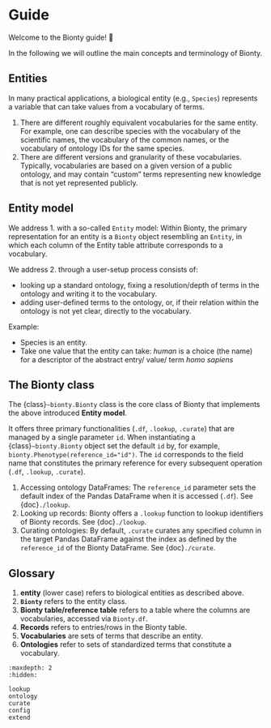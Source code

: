 # Guide

Welcome to the Bionty guide! 👋

In the following we will outline the main concepts and terminology of Bionty.

## Entities

In many practical applications, a biological entity (e.g., `Species`) represents a variable that can take values from a vocabulary of terms.

1. There are different roughly equivalent vocabularies for the same entity.
   For example, one can describe species with the vocabulary of the scientific names, the vocabulary of the common names,
   or the vocabulary of ontology IDs for the same species.
2. There are different versions and granularity of these vocabularies.
   Typically, vocabularies are based on a given version of a public ontology,
   and may contain “custom” terms representing new knowledge that is not yet represented publicly.

## Entity model

We address 1. with a so-called `Entity` model: Within Bionty, the primary representation for an entity is a `Bionty` object resembling an `Entity`,
in which each column of the Entity table attribute corresponds to a vocabulary.

We address 2. through a user-setup process consists of:

- looking up a standard ontology, fixing a resolution/depth of terms in the ontology and writing it to the vocabulary.
- adding user-defined terms to the ontology, or, if their relation within the ontology is not yet clear, directly to the vocabulary.

Example:

- Species is an entity.
- Take one value that the entity can take: _human_ is a choice (the name) for a descriptor of the abstract entry/ value/ term _homo sapiens_

## The Bionty class

The {class}`~bionty.Bionty` class is the core class of Bionty that implements the above introduced **Entity model**.

It offers three primary functionalities (`.df`, `.lookup`, `.curate`) that are managed by a single parameter `id`.
When instantiating a {class}`~bionty.Bionty` object set the default `id` by, for example, `bionty.Phenotype(reference_id="id")`.
The `id` corresponds to the field name that constitutes the primary reference for every subsequent operation (`.df`, `.lookup`, `.curate`).

1. Accessing ontology DataFrames: The `reference_id` parameter sets the default index of the Pandas DataFrame when it is accessed (`.df`).
   See {doc}`./lookup`.
2. Looking up records: Bionty offers a `.lookup` function to lookup identifiers of Bionty records.
   See {doc}`./lookup`.
3. Curating ontologies: By default, `.curate` curates any specified column in the target Pandas DataFrame
   against the index as defined by the `reference_id` of the Bionty DataFrame.
   See {doc}`./curate`.

## Glossary

1. **entity** (lower case) refers to biological entities as described above.
2. **`Bionty`** refers to the entity class.
3. **Bionty table/reference table** refers to a table where the columns are vocabularies, accessed via `Bionty.df`.
4. **Records** refers to entries/rows in the Bionty table.
5. **Vocabularies** are sets of terms that describe an entity.
6. **Ontologies** refer to sets of standardized terms that constitute a vocabulary.

```{toctree}
:maxdepth: 2
:hidden:

lookup
ontology
curate
config
extend
```
